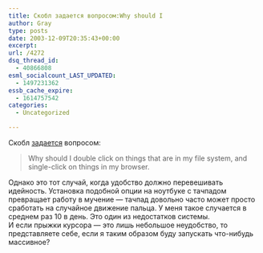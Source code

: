 ```yaml
---
title: Скобл задается вопросом:Why should I
author: Gray
type: posts
date: 2003-12-09T20:35:43+00:00
excerpt:
url: /4272
dsq_thread_id:
  - 40866808
esml_socialcount_LAST_UPDATED:
  - 1497231362
essb_cache_expire:
  - 1614757542
categories:
  - Uncategorized

---
```








Скобл <a href="http://longhornblogs.com/scobleizer/posts/1679.aspx" target="_blank">задается</a> вопросом:

> Why should I double click on things that are in my file system, and single-click on things in my browser. 

Однако это тот случай, когда удобство должно перевешивать идейность. Установка подобной опции на ноутбуке с тачпадом превращает работу в мучение &#8212; тачпад довольно часто может просто сработать на случайное движение пальца. У меня такое случается в среднем раз 10 в день. Это один из недостатков системы.  
И если прыжки курсора &#8212; это лишь небольшое неудобство, то представляете себе, если я таким образом буду запускать что-нибудь массивное?